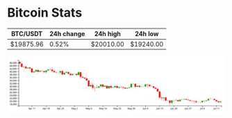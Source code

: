 # Bitcoin Stats

BTC/USDT|24h change|24h high|24h low|
|---|---|---|---|
|$19875.96|0.52%|$20010.00|$19240.00|

<img src="./chart.svg">
